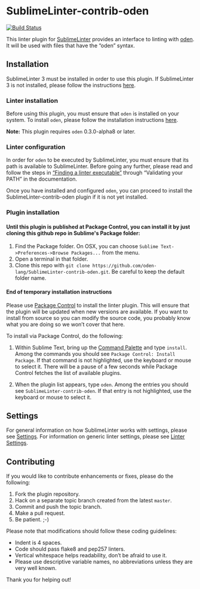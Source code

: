 SublimeLinter-contrib-oden
================================

[![Build Status](https://travis-ci.org/oden-lang/SublimeLinter-contrib-oden.svg?branch=master)](https://travis-ci.org/oden-lang/SublimeLinter-contrib-oden)

This linter plugin for [SublimeLinter][docs] provides an interface to linting with [oden](http://oden-lang.org/). It will be used with files that have the “oden” syntax.

## Installation
SublimeLinter 3 must be installed in order to use this plugin. If SublimeLinter 3 is not installed, please follow the instructions [here][installation].

### Linter installation
Before using this plugin, you must ensure that `oden` is installed on your system. To install `oden`, please follow the installation instructions [here](http://oden-lang.org/user-guide/installation.html).

**Note:** This plugin requires `oden` 0.3.0-alpha8 or later.

### Linter configuration
In order for `oden` to be executed by SublimeLinter, you must ensure that its path is available to SublimeLinter. Before going any further, please read and follow the steps in [“Finding a linter executable”](http://sublimelinter.readthedocs.org/en/latest/troubleshooting.html#finding-a-linter-executable) through “Validating your PATH” in the documentation.

Once you have installed and configured `oden`, you can proceed to install the SublimeLinter-contrib-oden plugin if it is not yet installed.

### Plugin installation

#### Until this plugin is published at Package Control, you can install it by just cloning this github repo in Sublime's Package folder:

1. Find the Package folder. On OSX, you can choose `Sublime Text->Preferences->Browse Packages...` from the menu.
1. Open a terminal in that folder.
1. Clone this repo with `git clone https://github.com/oden-lang/SublimeLinter-contrib-oden.git`. Be careful to keep the default folder name.

#### End of temporary installation instructions


Please use [Package Control][pc] to install the linter plugin. This will ensure that the plugin will be updated when new versions are available. If you want to install from source so you can modify the source code, you probably know what you are doing so we won’t cover that here.

To install via Package Control, do the following:

1. Within Sublime Text, bring up the [Command Palette][cmd] and type `install`. Among the commands you should see `Package Control: Install Package`. If that command is not highlighted, use the keyboard or mouse to select it. There will be a pause of a few seconds while Package Control fetches the list of available plugins.

1. When the plugin list appears, type `oden`. Among the entries you should see `SublimeLinter-contrib-oden`. If that entry is not highlighted, use the keyboard or mouse to select it.

## Settings
For general information on how SublimeLinter works with settings, please see [Settings][settings]. For information on generic linter settings, please see [Linter Settings][linter-settings].

## Contributing
If you would like to contribute enhancements or fixes, please do the following:

1. Fork the plugin repository.
1. Hack on a separate topic branch created from the latest `master`.
1. Commit and push the topic branch.
1. Make a pull request.
1. Be patient.  ;-)

Please note that modifications should follow these coding guidelines:

- Indent is 4 spaces.
- Code should pass flake8 and pep257 linters.
- Vertical whitespace helps readability, don’t be afraid to use it.
- Please use descriptive variable names, no abbreviations unless they are very well known.

Thank you for helping out!

[docs]: http://sublimelinter.readthedocs.org
[installation]: http://sublimelinter.readthedocs.org/en/latest/installation.html
[locating-executables]: http://sublimelinter.readthedocs.org/en/latest/usage.html#how-linter-executables-are-located
[pc]: https://sublime.wbond.net/installation
[cmd]: http://docs.sublimetext.info/en/sublime-text-3/extensibility/command_palette.html
[settings]: http://sublimelinter.readthedocs.org/en/latest/settings.html
[linter-settings]: http://sublimelinter.readthedocs.org/en/latest/linter_settings.html
[inline-settings]: http://sublimelinter.readthedocs.org/en/latest/settings.html#inline-settings
